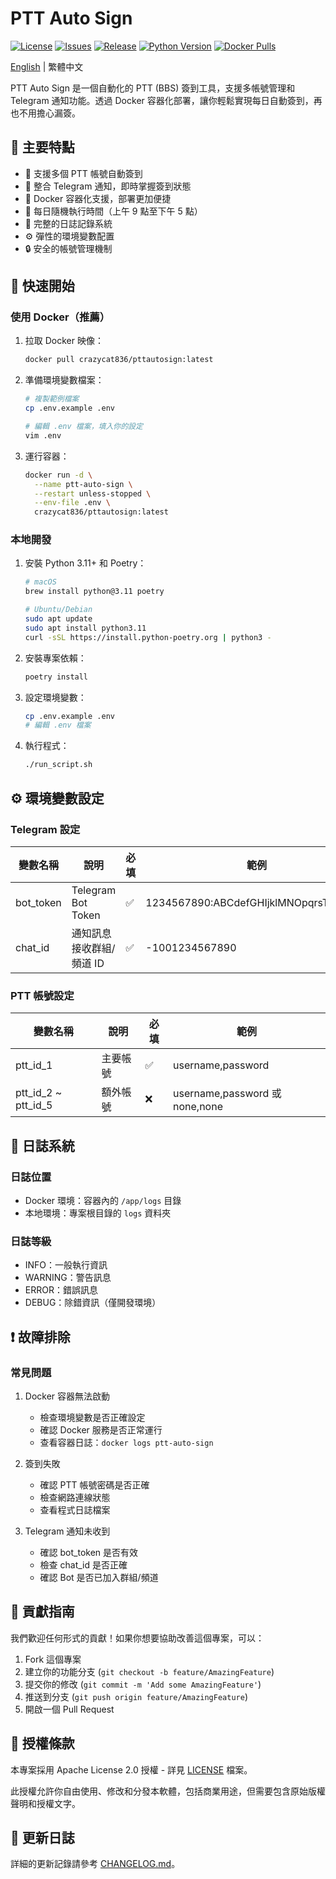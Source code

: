 # PTT Auto Sign

[![License](https://img.shields.io/github/license/crazycat836/ptt-auto-sign?style=for-the-badge&color=5D6D7E)](LICENSE)
[![Issues](https://img.shields.io/github/issues/crazycat836/ptt-auto-sign?style=for-the-badge&color=5D6D7E)](https://github.com/crazycat836/ptt-auto-sign/issues)
[![Release](https://img.shields.io/github/v/release/crazycat836/ptt-auto-sign?style=for-the-badge&color=5D6D7E)](https://github.com/crazycat836/ptt-auto-sign/releases)
[![Python Version](https://img.shields.io/badge/Python-3.11%2B-5D6D7E?style=for-the-badge&logo=python&logoColor=white)](https://www.python.org)
[![Docker Pulls](https://img.shields.io/docker/pulls/crazycat836/pttautosign?style=for-the-badge&color=5D6D7E)](https://hub.docker.com/r/crazycat836/pttautosign)

[English](README.md) | 繁體中文

PTT Auto Sign 是一個自動化的 PTT (BBS) 簽到工具，支援多帳號管理和 Telegram 通知功能。透過 Docker 容器化部署，讓你輕鬆實現每日自動簽到，再也不用擔心漏簽。

## 🌟 主要特點

- 🔄 支援多個 PTT 帳號自動簽到
- 📱 整合 Telegram 通知，即時掌握簽到狀態
- 🐳 Docker 容器化支援，部署更加便捷
- 🎲 每日隨機執行時間（上午 9 點至下午 5 點）
- 📝 完整的日誌記錄系統
- ⚙️ 彈性的環境變數配置
- 🔒 安全的帳號管理機制

## 🚀 快速開始

### 使用 Docker（推薦）

1. 拉取 Docker 映像：
   ```bash
   docker pull crazycat836/pttautosign:latest
   ```

2. 準備環境變數檔案：
   ```bash
   # 複製範例檔案
   cp .env.example .env
   
   # 編輯 .env 檔案，填入你的設定
   vim .env
   ```

3. 運行容器：
   ```bash
   docker run -d \
     --name ptt-auto-sign \
     --restart unless-stopped \
     --env-file .env \
     crazycat836/pttautosign:latest
   ```

### 本地開發

1. 安裝 Python 3.11+ 和 Poetry：
   ```bash
   # macOS
   brew install python@3.11 poetry
   
   # Ubuntu/Debian
   sudo apt update
   sudo apt install python3.11
   curl -sSL https://install.python-poetry.org | python3 -
   ```

2. 安裝專案依賴：
   ```bash
   poetry install
   ```

3. 設定環境變數：
   ```bash
   cp .env.example .env
   # 編輯 .env 檔案
   ```

4. 執行程式：
   ```bash
   ./run_script.sh
   ```

## ⚙️ 環境變數設定

### Telegram 設定
| 變數名稱 | 說明 | 必填 | 範例 |
|---------|------|------|------|
| bot_token | Telegram Bot Token | ✅ | 1234567890:ABCdefGHIjklMNOpqrsTUVwxyz |
| chat_id | 通知訊息接收群組/頻道 ID | ✅ | -1001234567890 |

### PTT 帳號設定
| 變數名稱 | 說明 | 必填 | 範例 |
|---------|------|------|------|
| ptt_id_1 | 主要帳號 | ✅ | username,password |
| ptt_id_2 ~ ptt_id_5 | 額外帳號 | ❌ | username,password 或 none,none |

## 📝 日誌系統

### 日誌位置
- Docker 環境：容器內的 `/app/logs` 目錄
- 本地環境：專案根目錄的 `logs` 資料夾

### 日誌等級
- INFO：一般執行資訊
- WARNING：警告訊息
- ERROR：錯誤訊息
- DEBUG：除錯資訊（僅開發環境）

## ❗️ 故障排除

### 常見問題

1. Docker 容器無法啟動
   - 檢查環境變數是否正確設定
   - 確認 Docker 服務是否正常運行
   - 查看容器日誌：`docker logs ptt-auto-sign`

2. 簽到失敗
   - 確認 PTT 帳號密碼是否正確
   - 檢查網路連線狀態
   - 查看程式日誌檔案

3. Telegram 通知未收到
   - 確認 bot_token 是否有效
   - 檢查 chat_id 是否正確
   - 確認 Bot 是否已加入群組/頻道

## 🤝 貢獻指南

我們歡迎任何形式的貢獻！如果你想要協助改善這個專案，可以：

1. Fork 這個專案
2. 建立你的功能分支 (`git checkout -b feature/AmazingFeature`)
3. 提交你的修改 (`git commit -m 'Add some AmazingFeature'`)
4. 推送到分支 (`git push origin feature/AmazingFeature`)
5. 開啟一個 Pull Request

## 📄 授權條款

本專案採用 Apache License 2.0 授權 - 詳見 [LICENSE](LICENSE) 檔案。

此授權允許你自由使用、修改和分發本軟體，包括商業用途，但需要包含原始版權聲明和授權文字。

## 📝 更新日誌

詳細的更新記錄請參考 [CHANGELOG.md](CHANGELOG.md)。 